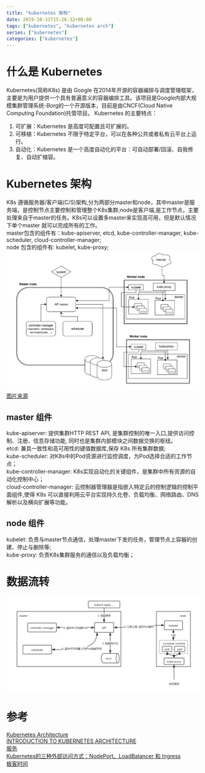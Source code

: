 ```yaml
---
title: "kubernetes 架构"
date: 2019-10-31T15:26:32+08:00
tags: ["kubernetes", "kubernetes arch"]
series: ["kubernetes"]
categories: ["kubernetes"]
---
```

# 什么是 Kubernetes
Kubernetes(简称K8s) 是由 Google 在2014年开源的容器编排与调度管理框架，主要是为用户提供一个具有普遍意义的容器编排工具。该项目是Google内部大规模集群管理系统-Borg的一个开源版本，目前是由CNCF(Cloud Native Computing Foundation)托管项目。
Kubernetes 的主要特点：  
1. 可扩展：Kubernetes 是高度可配置且可扩展的。
2. 可移植：Kubernetes 不限于特定平台，可以在各种公共或者私有云平台上运行。
3. 自动化：Kubernetes 是一个高度自动化的平台：可自动部署/回滚、自我修复、自动扩缩容。

# Kubernetes 架构
K8s 遵循服务器/客户端(C/S)架构,分为两部分master和node，其中master是服务端，是控制节点主要控制和管理整个K8s集群;node是客户端,是工作节点，主要处理来自于master的任务。K8s可以设置多master来实现高可用，但是默认情况下单个master 就可以完成所有的工作。  
master包含的组件有：kube-apiserver, etcd, kube-controller-manager, kube-scheduler, cloud-controller-manager;    
node 包含的组件有: kubelet, kube-proxy;  
![带有两个Worker nodes和一个master的K8s架构图](https://raw.githubusercontent.com/garfcat/garfcat/master/static/k8s/Kubernetes-101-Architecture-Diagram-768x555.jpeg)
[图片来源](https://x-team.com/blog/introduction-kubernetes-architecture/)

## master 组件
kube-apiserver: 提供集群HTTP REST API, 是集群控制的唯一入口,提供访问控制、注册、信息存储功能, 同时也是集群内部模块之间数据交换的枢纽。    
etcd:  兼具一致性和高可用性的键值数据库,保存 K8s 所有集群数据;  
kube-scheduler:  对K8s中的Pod资源进行监控调度，为Pod选择合适的工作节点；    
kube-controller-manager: K8s实现自动化的关键组件，是集群中所有资源的自动化控制中心；  
cloud-controller-manager: 云控制器管理器是指嵌入特定云的控制逻辑的控制平面组件,使得 K8s 可以直接利用云平台实现持久化卷、负载均衡、网络路由、DNS 解析以及横向扩展等功能。    
 
## node 组件
kubelet: 负责与master节点通信，处理master下发的任务，管理节点上容器的创建、停止与删除等;    
kube-proxy: 负责K8s集群服务的通信以及负载均衡；

# 数据流转
![K8s 数据流转](https://raw.githubusercontent.com/garfcat/garfcat/master/static/k8s/k8s_data.png)



# 参考
[Kubernetes Architecture](https://www.aquasec.com/cloud-native-academy/kubernetes-101/kubernetes-architecture/)  
[INTRODUCTION TO KUBERNETES ARCHITECTURE](https://x-team.com/blog/introduction-kubernetes-architecture/)  
[服务](https://kubernetes.io/zh/docs/concepts/services-networking/service/)  
[Kubernetes的三种外部访问方式：NodePort、LoadBalancer 和 Ingress](http://dockone.io/article/4884)  
[极客时间]()